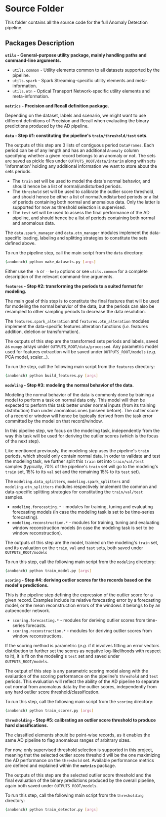 Source Folder
==============================

This folder contains all the source code for the full Anomaly Detection pipeline.

## Packages Description

**`utils` - General-purpose utility package, mainly handling paths and command-line arguments.**

- `utils.common` - Utility elements common to all datasets supported by the pipeline.
- `utils.spark` - Spark Streaming-specific utility elements and meta-information.
- `utils.otn` - Optical Transport Network-specific utility elements and meta-information.

**`metrics` - Precision and Recall definition package.**

Depending on the dataset, labels and scenario, we might want to use different definitions of Precision and Recall when evaluating the binary predictions produced by the AD pipeline.

**`data` - Step #1: constituting the pipeline's `train/threshold/test` sets.**

The outputs of this step are 3 lists of contiguous period `DataFrames`. Each period can be of any length and has an additional `Anomaly` column specifying whether a given record belongs to an anomaly or not. The sets are saved as pickle files under `OUTPUTS_ROOT/data/interim` along with sets 'information' holding any additional information we want to store about the sets periods. 

* The `train` set will be used to model the data's normal behavior, and should hence be a list of normal/undisturbed periods.
* The `threshold` set will be used to calibrate the outlier score threshold, and should hence be either a list of normal/undisturbed periods or a list of periods containing both normal and anomalous data. Only the latter is supported for now as threshold selection is supervised.
* The `test` set will be used to assess the final performance of the AD pipeline, and should hence be a list of periods containing both normal and anomalous data.

The `data.spark_manager` and `data.otn_manager` modules implement the data-specific loading, labeling and splitting strategies to constitute the sets defined above. 

To run the pipeline step, call the main script from the `data` directory: 

```bash
(anobench) python make_datasets.py [args]
```

Either use the `-h` or `--help` options or see `utils.common` for a complete description of the relevant command-line arguments. 

**`features` - Step #2: transforming the periods to a suited format for modeling.**

The main goal of this step is to constitute the final features that will be used for modeling the normal behavior of the data, but the periods can also be resampled to other sampling periods to decrease the data resolution.

The `features.spark_alteration` and `features.otn_alteration` modules implement the data-specific features alteration functions (*i.e.* features addition, deletion or transformation).

The outputs of this step are the transformed sets periods and labels, saved as `numpy` arrays under `OUTPUTS_ROOT/data/processed`. Any parametric model used for features extraction will be saved under `OUTPUTS_ROOT/models` (*e.g.* PCA model, scaler...). 

To run the step, call the following main script from the `features` directory: 

```bash
(anobench) python build_features.py [args]
```

**`modeling` - Step #3: modeling the normal behavior of the data.**

Modeling the normal behavior of the data is commonly done by training a model to perform a task on normal data only. This model will then be expected to perform this task better under normal inputs (from its training distribution) than under anomalous ones (unseen before). The outlier score of a record or window will hence be typically derived from the task error committed by the model on that record/window. 

In this pipeline step, we focus on the modeling task, independently from the way this task will be used for deriving the outlier scores (which is the focus of the next step).

Like mentioned previously, the modeling step uses the pipeline's `train` periods, which should only contain normal data. In order to validate and test the modeling task, we further split this `train` set into `train/val/test` samples (typically, 70% of the pipeline's `train` set will go to the modeling's `train` set, 15% to its `val` set and the remaining 15% to its `test` set).

The `modeling.data_splitters`, `modeling.spark_splitters` and `modeling.otn_splitters` modules respectively implement the common and data-specific splitting strategies for constituting the `train/val/test` samples.

* `modeling.forecasting.*` - modules for training, tuning and evaluating forecasting models (in case the modeling task is set to be time-series forecasting).
* `modeling.reconstruction.*` - modules for training, tuning and evaluating window reconstruction models (in case the modeling task is set to be window reconstruction).

The outputs of this step are the model, trained on the modeling's `train` set, and its evaluation on the `train`, `val` and `test` sets, both saved under `OUTPUTS_ROOT/models`

To run this step, call the following main script from the `modeling` directory: 

```bash
(anobench) python train_model.py [args]
```

**`scoring` - Step #4: deriving outlier scores for the records based on the model's predictions.**

This is the pipeline step defining the expression of the outlier score for a given record. Examples include its relative forecasting error by a forecasting model, or the mean reconstruction errors of the windows it belongs to by an autoencoder network. 

* `scoring.forecasting.*` - modules for deriving outlier scores from time-series forecasts.
* `scoring.reconstruction.*` - modules for deriving outlier scores from window reconstructions.

If the scoring method is parametric (*e.g.* if it involves fitting an error vectors distribution to further set the scores as negative log-likelihoods with respect to it), it is fit on the modeling's `test` set and saved under `OUTPUTS_ROOT/models`. 

The output of this step is any parametric scoring model along with the evaluation of the scoring performance on the pipeline's `threshold` and `test` periods. This evaluation will reflect the ability of the AD pipeline to separate out normal from anomalous data by the outlier scores, independently from any hard outlier score threshold/classification.  

To run this step, call the following main script from the `scoring` directory: 

```bash
(anobench) python train_scorer.py [args]
```

**`thresholding` - Step #5: calibrating an outlier score threshold to produce hard classifications.**

The classified elements should be point-wise records, as it enables the same AD pipeline to flag anomalous ranges of arbitrary sizes.

For now, only supervised threshold selection is supported in this project, meaning that the selected outlier score threshold will be the one maximizing the AD performance on the `threshold` set. Available performance metrics are defined and explained within the **`metrics`** package.

The outputs of this step are the selected outlier score threshold and the final evaluation of the binary predictions produced by the overall pipeline, again both saved under `OUTPUTS_ROOT/models`.

To run this step, call the following main script from the `thresholding` directory: 

```bash
(anobench) python train_detector.py [args]
```
